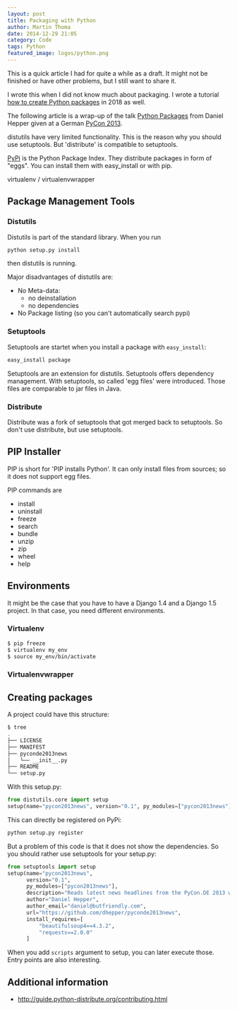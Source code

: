 ```yaml
---
layout: post
title: Packaging with Python
author: Martin Thoma
date: 2014-12-29 21:05
category: Code
tags: Python
featured_image: logos/python.png
---
```


<div class="info">This is a quick article I had for quite a while as a draft. It might not be finished or have other problems, but I still want to share it.

I wrote this when I did not know much about packaging. I wrote a tutorial <a href="https://martin-thoma.com/python-projects/">how to create Python packages</a> in 2018 as well.</div>

The following article is a wrap-up of the talk [Python Packages](https://www.youtube.com/watch?v=MSs3QmHhvpE)
from Daniel Hepper given at a German [PyCon 2013](https://2013.de.pycon.org/schedule/sessions/15/).

distutils have very limited functionality. This is the reason why you should
use setuptools. But 'distribute' is compatible to setuptools.

[PyPi](https://pypi.python.org/pypi) is the Python Package Index. They distribute
packages in form of "eggs". You can install them with easy_install or with pip.

virtualenv / virtualenvwrapper

## Package Management Tools

### Distutils
Distutils is part of the standard library. When you run

```bash
python setup.py install
```

then distutils is running.

Major disadvantages of distutils are:

* No Meta-data:
  * no deinstallation
  * no dependencies
* No Package listing (so you can't automatically search pypi)

### Setuptools
Setuptools are startet when you install a package with `easy_install`:

```bash
easy_install package
```

Setuptools are an extension for distutils. Setuptools offers dependency management.
With setuptools, so called 'egg files' were introduced. Those files are comparable
to jar files in Java.

### Distribute

Distribute was a fork of setuptools that got merged back to setuptools. So 
don't use distribute, but use setuptools.

## PIP Installer

PIP is short for 'PIP installs Python'. It can only install files from sources;
so it does not support egg files.

PIP commands are

* install
* uninstall
* freeze
* search
* bundle
* unzip
* zip
* wheel
* help

## Environments
It might be the case that you have to have a Django 1.4 and a Django 1.5 project.
In that case, you need different environments.

### Virtualenv
```bash
$ pip freeze
$ virtualenv my_env
$ source my_env/bin/activate
```

### Virtualenvwrapper

## Creating packages

A project could have this structure:

```bash
$ tree
.
├── LICENSE
├── MANIFEST
├── pyconde2013news
│   └── __init__.py
├── README
└── setup.py

```

With this setup.py:

```python
from distutils.core import setup
setup(name="pycon2013news", version="0.1", py_modules=["pycon2013news"],)
```

This can directly be registered on PyPi:

```bash
python setup.py register
```

But a problem of this code is that it does not show the dependencies. So you
should rather use setuptools for your setup.py:

```python
from setuptools import setup
setup(name="pycon2013news",
      version="0.1",
      py_modules=["pycon2013news"],
      description="Reads latest news headlines from the PyCon.DE 2013 website")
      author="Daniel Hepper",
      author_email="daniel@butfriendly.com",
      url="https://github.com/dhepper/pyconde2013news",
      install_requires=[
          "beautifulsoup4==4.3.2",
          "requests==2.0.0"
      ]
```

When you add `scripts` argument to setup, you can later execute those.
Entry points are also interesting.


## Additional information

* http://guide.python-distribute.org/contributing.html